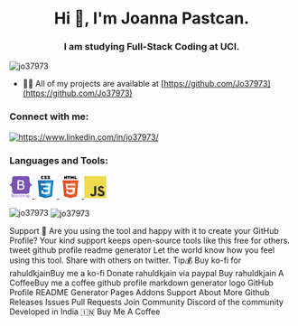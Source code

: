 <h1 align="center">Hi 👋, I'm Joanna Pastcan.</h1>
<h3 align="center">I am studying Full-Stack Coding at UCI.</h3>

<p align="left"> <img src="https://komarev.com/ghpvc/?username=jo37973&label=Profile%20views&color=0e75b6&style=flat" alt="jo37973" /> </p>

- 👨‍💻 All of my projects are available at [https://github.com/Jo37973](https://github.com/Jo37973)

<h3 align="left">Connect with me:</h3>
<p align="left">
<a href="https://linkedin.com/in/https://www.linkedin.com/in/jo37973/" target="blank"><img align="center" src="https://raw.githubusercontent.com/rahuldkjain/github-profile-readme-generator/master/src/images/icons/Social/linked-in-alt.svg" alt="https://www.linkedin.com/in/jo37973/" height="30" width="40" /></a>
</p>

<h3 align="left">Languages and Tools:</h3>
<p align="left"> <a href="https://getbootstrap.com" target="_blank" rel="noreferrer"> <img src="https://raw.githubusercontent.com/devicons/devicon/master/icons/bootstrap/bootstrap-plain-wordmark.svg" alt="bootstrap" width="40" height="40"/> </a> <a href="https://www.w3schools.com/css/" target="_blank" rel="noreferrer"> <img src="https://raw.githubusercontent.com/devicons/devicon/master/icons/css3/css3-original-wordmark.svg" alt="css3" width="40" height="40"/> </a> <a href="https://www.w3.org/html/" target="_blank" rel="noreferrer"> <img src="https://raw.githubusercontent.com/devicons/devicon/master/icons/html5/html5-original-wordmark.svg" alt="html5" width="40" height="40"/> </a> <a href="https://developer.mozilla.org/en-US/docs/Web/JavaScript" target="_blank" rel="noreferrer"> <img src="https://raw.githubusercontent.com/devicons/devicon/master/icons/javascript/javascript-original.svg" alt="javascript" width="40" height="40"/> </a> </p>

<p><img align="left" src="https://github-readme-stats.vercel.app/api/top-langs?username=jo37973&show_icons=true&locale=en&layout=compact" alt="jo37973" /></p>

<p>&nbsp;<img align="center" src="https://github-readme-stats.vercel.app/api?username=jo37973&show_icons=true&locale=en" alt="jo37973" /></p>

Support 🙏
Are you using the tool and happy with it to create your GitHub Profile?
Your kind support keeps open-source tools like this free for others.
tweet github profile readme generator
Let the world know how you feel using this tool. Share with others on twitter.
Tip💰
Buy ko-fi for rahuldkjainBuy me a ko-fi
Donate rahuldkjain via paypal
Buy rahuldkjain A CoffeeBuy me a coffee
github profile markdown generator logo
GitHub Profile README Generator
Pages
Addons
Support
About
More
Github
Releases
Issues
Pull Requests
Join Community
Discord of the community
Developed in India 🇮🇳
Buy Me A Coffee
